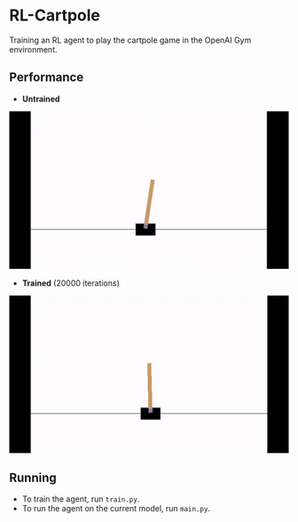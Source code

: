 # RL-Cartpole
Training an RL agent to play the cartpole game in the OpenAI Gym environment.

## Performance
- **Untrained**

![Alt text](video/untrained.gif?raw=true "Untrained")

- **Trained** (20000 iterations)

![Alt text](video/trained.gif?raw=true "Trained")

## Running

- To train the agent, run ```train.py```.
- To run the agent on the current model, run ```main.py```.
